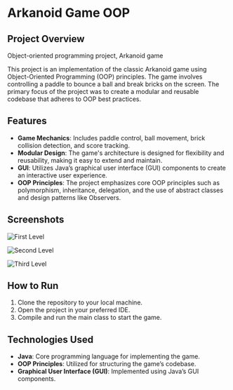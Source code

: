 # Arkanoid Game OOP

## Project Overview

Object-oriented programming project, Arkanoid game  

This project is an implementation of the classic Arkanoid game using Object-Oriented Programming (OOP) principles. The game involves controlling a paddle to bounce a ball and break bricks on the screen. The primary focus of the project was to create a modular and reusable codebase that adheres to OOP best practices.

## Features

- **Game Mechanics**: Includes paddle control, ball movement, brick collision detection, and score tracking.
- **Modular Design**: The game's architecture is designed for flexibility and reusability, making it easy to extend and maintain.
- **GUI**: Utilizes Java’s graphical user interface (GUI) components to create an interactive user experience.
- **OOP Principles**: The project emphasizes core OOP principles such as polymorphism, inheritance, delegation, and the use of abstract classes and design patterns like Observers.

## Screenshots

![First Level](ScreenShots/FirstLevel.jpeg)

![Second Level](ScreenShots/SecondLevel.jpeg)

![Third Level](ScreenShots/ThirdLevel.jpeg)

## How to Run

1. Clone the repository to your local machine.
2. Open the project in your preferred IDE.
3. Compile and run the main class to start the game.

## Technologies Used

- **Java**: Core programming language for implementing the game.
- **OOP Principles**: Utilized for structuring the game’s codebase.
- **Graphical User Interface (GUI)**: Implemented using Java’s GUI components.
